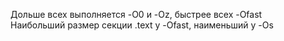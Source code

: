 Дольше всех выполняется -O0 и -Oz, быстрее всех -Ofast  
Наибольший размер секции .text у -Ofast, наименьший у -Os
